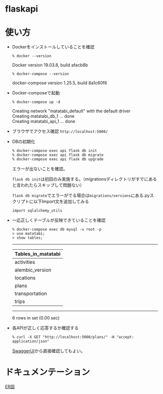 # flaskapi

# 使い方

- Dockerをインストールしていることを確認
  ```
  % docker --version
  ```
  Docker version 19.03.8, build afacb8b
  
  ```
  % docker-compose --version
  ```
  docker-compose version 1.25.5, build 8a1c60f6

- Docker-composeで起動
  ```
  % docker-compose up -d
  ```
  Creating network "matatabi_default" with the default driver<BR>
  Creating matatabi_db_1  ... done<BR>
  Creating matatabi_api_1 ... done

- ブラウザでアクセス確認
  `http://localhost:5000/`

- DBの初期化
  ```
  % docker-compose exec api flask db init
  % docker-compose exec api flask db migrate
  % docker-compose exec api flask db upgrade
  ```
  エラーが出ないことを確認。
  
  `flask db init`は初回のみ実施する。（migrationsディレクトリがすでにあると言われたらスキップして問題ない）
  
  `flask db migrate`でエラーがでる場合は`migrations/versions`にある.pyスクリプトに以下Import文を追加してみる
  ```
  import sqlalchemy_utils
  ```
  
- 一応正しくテーブルが反映できていることを確認
  ```
  % docker-compose exec db mysql -u root -p
  > use matatabi;
  > show tables;
  ```  

   --------------------
   | Tables_in_matatabi |
   |--------------------|
   | activities         |
   | alembic_version    |
   | locations          |
   | plans              |
   | transportation     |
   | trips              |
    --------------------
    6 rows in set (0.00 sec)

- 各APIが正しく応答するか確認する
  ```
  % curl -X GET "http://localhost:5000/plans/" -H "accept: application/json"
  ```

  [SwaggerUI](http://localhost:5000)から直接確認してもよい。
  

# ドキュメンテーション

[ER図](https://app.diagrams.net/?title=ERDiagram.drawio#Uhttps%3A%2F%2Fraw.githubusercontent.com%2Fhudifu316%2Fflaskapi%2Fmaster%2Fdoc%2FERDiagram.drawio)
